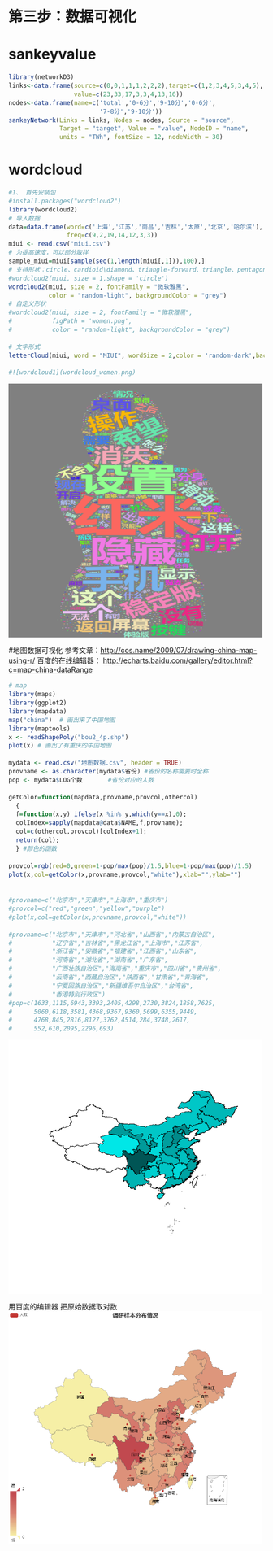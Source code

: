 # 第三步：数据可视化

# sankeyvalue
```R
library(networkD3)
links<-data.frame(source=c(0,0,1,1,1,2,2,2),target=c(1,2,3,4,5,3,4,5),
                  value=c(23,33,17,3,3,4,13,16))
nodes<-data.frame(name=c('total','0-6分','9-10分','0-6分',
                         '7-8分','9-10分'))
sankeyNetwork(Links = links, Nodes = nodes, Source = "source",
              Target = "target", Value = "value", NodeID = "name",
              units = "TWh", fontSize = 12, nodeWidth = 30)
```

# wordcloud
```R
#1、 首先安装包
#install.packages("wordcloud2")
library(wordcloud2)
# 导入数据
data=data.frame(word=c('上海','江苏','南昌','吉林','太原','北京','哈尔滨'),
                freq=c(9,2,19,14,12,3,3))
miui <- read.csv("miui.csv")
# 为提高速度，可以部分取样
sample_miui=miui[sample(seq(1,length(miui[,1])),100),]
# 支持形状：circle、cardioid\diamond、triangle-forward、triangle、pentagon、star
#wordcloud2(miui, size = 1,shape = 'circle') 
wordcloud2(miui, size = 2, fontFamily = "微软雅黑",
           color = "random-light", backgroundColor = "grey")
# 自定义形状
#wordcloud2(miui, size = 2, fontFamily = "微软雅黑",
#           figPath = 'women.png',
#           color = "random-light", backgroundColor = "grey")

# 文字形式
letterCloud(miui, word = "MIUI", wordSize = 2,color = 'random-dark',backgroundColor = "snow")

#![wordcloud1](wordcloud_women.png)
```
 <img src="https://github.com/HoneyMa/Data-analysis-with-R/blob/master/data%20visualization/wordcloud_women.png" width = "500" height = "500" alt="地图数据" align=center />

#地图数据可视化
参考文章：http://cos.name/2009/07/drawing-china-map-using-r/
百度的在线编辑器： http://echarts.baidu.com/gallery/editor.html?c=map-china-dataRange
```R
# map
library(maps)
library(ggplot2)
library(mapdata)
map("china")  # 画出来了中国地图
library(maptools)
x <- readShapePoly("bou2_4p.shp")
plot(x) # 画出了有重庆的中国地图

mydata <- read.csv("地图数据.csv", header = TRUE)
provname <- as.character(mydata$省份) #省份的名称需要时全称
pop <- mydata$LOG个数       #省份对应的人数

getColor=function(mapdata,provname,provcol,othercol)
  {
  f=function(x,y) ifelse(x %in% y,which(y==x),0);
  colIndex=sapply(mapdata@data$NAME,f,provname);
  col=c(othercol,provcol)[colIndex+1];
  return(col);
  } #颜色的函数 

provcol=rgb(red=0,green=1-pop/max(pop)/1.5,blue=1-pop/max(pop)/1.5)
plot(x,col=getColor(x,provname,provcol,"white"),xlab="",ylab="")


#provname=c("北京市","天津市","上海市","重庆市")
#provcol=c("red","green","yellow","purple")
#plot(x,col=getColor(x,provname,provcol,"white"))

#provname=c("北京市","天津市","河北省","山西省","内蒙古自治区",
#           "辽宁省","吉林省","黑龙江省","上海市","江苏省",
#           "浙江省","安徽省","福建省","江西省","山东省",
#           "河南省","湖北省","湖南省","广东省",
#           "广西壮族自治区","海南省","重庆市","四川省","贵州省",
#           "云南省","西藏自治区","陕西省","甘肃省","青海省",
#           "宁夏回族自治区","新疆维吾尔自治区","台湾省",
#           "香港特别行政区")
#pop=c(1633,1115,6943,3393,2405,4298,2730,3824,1858,7625,
#      5060,6118,3581,4368,9367,9360,5699,6355,9449,
#      4768,845,2816,8127,3762,4514,284,3748,2617,
#      552,610,2095,2296,693)
```
 <img src="https://github.com/HoneyMa/Data-analysis-with-R/blob/master/data%20visualization/%E5%9C%B0%E5%9B%BE%E6%95%B0%E6%8D%AE.png" width = "500" height = "500" alt="地图数据" align=center />
 
 用百度的编辑器 把原始数据取对数
  <img src=" https://github.com/HoneyMa/Data-analysis-with-R/blob/master/data%20visualization/pic/%E8%B0%83%E7%A0%94%E6%A0%B7%E6%9C%AC%E5%88%86%E5%B8%83%E6%83%85%E5%86%B5.png" width = "500" alt="地图数据" align=center />
